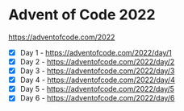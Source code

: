 # Advent of Code 2022

https://adventofcode.com/2022

- [x] Day 1 - https://adventofcode.com/2022/day/1
- [x] Day 2 - https://adventofcode.com/2022/day/2
- [x] Day 3 - https://adventofcode.com/2022/day/3
- [x] Day 4 - https://adventofcode.com/2022/day/4
- [x] Day 5 - https://adventofcode.com/2022/day/5
- [x] Day 6 - https://adventofcode.com/2022/day/6
